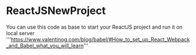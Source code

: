 # ReactJSNewProject
You can use this code as base to start your ReactJS project and run it on local server
'''https://www.valentinog.com/blog/babel/#How_to_set_up_React_Webpack_and_Babel_what_you_will_learn'''
